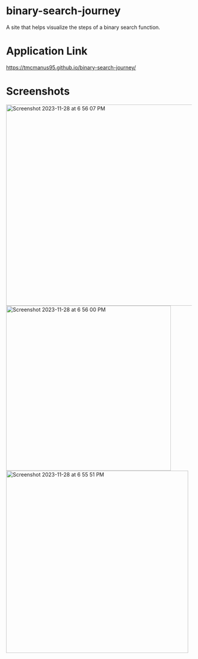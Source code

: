 # binary-search-journey

A site that helps visualize the steps of a binary search function.

# Application Link 

https://tmcmanus95.github.io/binary-search-journey/

# Screenshots


<img width="545" alt="Screenshot 2023-11-28 at 6 56 07 PM" src="https://github.com/tmcmanus95/binary-search-journey/assets/122508345/8d00b473-63d8-4e82-bfdf-50812ba756b6">

<img width="447" alt="Screenshot 2023-11-28 at 6 56 00 PM" src="https://github.com/tmcmanus95/binary-search-journey/assets/122508345/c4144b93-1567-425c-9eff-cb3e1ff634cd">

<img width="494" alt="Screenshot 2023-11-28 at 6 55 51 PM" src="https://github.com/tmcmanus95/binary-search-journey/assets/122508345/0f253654-5d26-4031-928d-fc2fa9c7805b">



